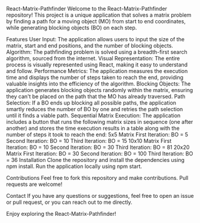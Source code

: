 React-Matrix-Pathfinder
Welcome to the React-Matrix-Pathfinder repository! This project is a unique application that solves a matrix problem by finding a path for a moving object (MO) from start to end coordinates, while generating blocking objects (BO) on each step.

Features
User Input: The application allows users to input the size of the matrix, start and end positions, and the number of blocking objects.
Algorithm: The pathfinding problem is solved using a breadth-first search algorithm, sourced from the internet.
Visual Representation: The entire process is visually represented using React, making it easy to understand and follow.
Performance Metrics: The application measures the execution time and displays the number of steps taken to reach the end, providing valuable insights into the efficiency of the algorithm.
Blocking Objects: The application generates blocking objects randomly within the matrix, ensuring they can't be placed on the path that the MO has already traversed.
Path Selection: If a BO ends up blocking all possible paths, the application smartly reduces the number of BO by one and retries the path selection until it finds a viable path.
Sequential Matrix Execution: The application includes a button that runs the following matrix sizes in sequence (one after another) and stores the time execution results in a table along with the number of steps it took to reach the end:
5x5 Matrix
First Iteration: BO = 5
Second Iteration: BO = 10
Third Iteration: BO = 15
10x10 Matrix
First Iteration: BO = 10
Second Iteration: BO = 30
Third Iteration: BO = 81
20x20 Matrix
First Iteration: BO = 30
Second Iteration: BO = 100
Third Iteration: BO = 36
Installation
Clone the repository and install the dependencies using npm install. Run the application locally using npm start.

Contributions
Feel free to fork this repository and make contributions. Pull requests are welcome!

Contact
If you have any questions or suggestions, feel free to open an issue or pull request, or you can reach out to me directly.

Enjoy exploring the React-Matrix-Pathfinder!
